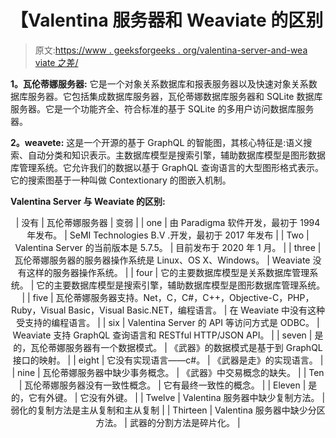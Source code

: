 # 【Valentina 服务器和 Weaviate 的区别

> 原文:[https://www . geeksforgeeks . org/valentina-server-and-wea viate 之差/](https://www.geeksforgeeks.org/difference-between-valentina-server-and-weaviate/)

**1。瓦伦蒂娜服务器:**
它是一个对象关系数据库和报表服务器以及快速对象关系数据库服务器。它包括集成数据库服务器，瓦伦蒂娜数据库服务器和 SQLite 数据库服务器。它是一个功能齐全、符合标准的基于 SQLite 的多用户访问数据库服务器。

**2。weavete:**
这是一个开源的基于 GraphQL 的智能图，其核心特征是:语义搜索、自动分类和知识表示。主数据库模型是搜索引擎，辅助数据库模型是图形数据库管理系统。它允许我们的数据以基于 GraphQL 查询语言的大型图形格式表示。它的搜索图基于一种叫做 Contextionary 的图嵌入机制。

**Valentina Server 与 Weaviate 的区别:**

<center>

| 没有 | 瓦伦蒂娜服务器 | 变弱 |
| one | 由 Paradigma 软件开发，最初于 1994 年发布。 | SeMI Technologies B.V .开发，最初于 2017 年发布 |
| Two | Valentina Server 的当前版本是 5.7.5。 | 目前发布于 2020 年 1 月。 |
| three | 瓦伦蒂娜服务器的服务器操作系统是 Linux、OS X、Windows。 | Weaviate 没有这样的服务器操作系统。 |
| four | 它的主要数据库模型是关系数据库管理系统。 | 它的主要数据库模型是搜索引擎，辅助数据库模型是图形数据库管理系统。 |
| five | 瓦伦蒂娜服务器支持。Net，C，C#，C++，Objective-C，PHP，Ruby，Visual Basic，Visual Basic.NET，编程语言。 | 在 Weaviate 中没有这种受支持的编程语言。 |
| six | Valentina Server 的 API 等访问方式是 ODBC。 | Weaviate 支持 GraphQL 查询语言和 RESTful HTTP/JSON API。 |
| seven | 是的，瓦伦蒂娜服务器有一个数据模式。 | 《武器》的数据模式是基于到 GraphQL 接口的映射。 |
| eight | 它没有实现语言——c#。 | 《武器是走》的实现语言。 |
| nine | 瓦伦蒂娜服务器中缺少事务概念。 | 《武器》中交易概念的缺失。 |
| Ten | 瓦伦蒂娜服务器没有一致性概念。 | 它有最终一致性的概念。 |
| Eleven | 是的，它有外键。 | 它没有外键。 |
| Twelve | Valentina 服务器中缺少复制方法。 | 弱化的复制方法是主从复制和主从复制 |
| Thirteen | Valentina 服务器中缺少分区方法。 | 武器的分割方法是碎片化。 |

</center>